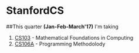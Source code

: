 # StanfordCS

##This quarter **(Jan-Feb-March'17)** I'm taking 
1. [CS103](http://web.stanford.edu/class/cs103/) - Mathematical Foundations in Computing
2. [CS106A](https://web.stanford.edu/class/cs106a) - Programming Methodolody

